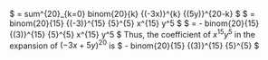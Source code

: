 $ = sum^{20}\_{k=0} binom{20}{k} {(-3x)}^{k} {(5y)}^{20-k} $
$ = binom{20}{15} {(-3)}^{15} {5}^{5} x^{15} y^5 $
$ = - binom{20}{15} {(3)}^{15} {5}^{5} x^{15} y^5 $
Thus, the coefficient of $x^{15}y^{5}$ in the expansion of ${(-3x + 5y)}^{20}$ is $ - binom{20}{15} {(3)}^{15} {5}^{5} $
